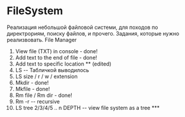 # FileSystem
Реализация небольшой файловой системи, для походов по директрориям, поиску файлов, и прочего. 
Задания, которые нужно реализвовать.
File Manager
1. View file (TXT) in console - done!
2. Add text to the end of file - done!
3. Add text to specific location ** (edited) 
4. LS   --  Табличкой выводилось
5.  LS size / r / w / extension
6. Mkdir - done!
7. Mkfile - done!
8. Rm file / Rm dir - done!
9. Rm -r -- recursive
10. LS tree 2/3/4/5 .. n  DEPTH -- view file system as a tree  ***
